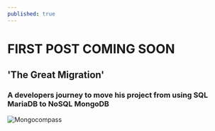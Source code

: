 ```yaml
---
published: true
---
```


# FIRST POST COMING SOON

## 'The Great Migration' 

### A developers journey to move his project from using SQL MariaDB to NoSQL MongoDB

![Mongocompass](https://i.imgur.com/KMkgKIy.jpg)


